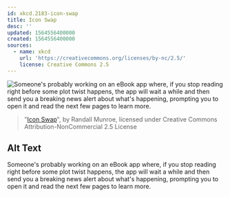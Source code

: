```yaml
---
id: xkcd.2183-icon-swap
title: Icon Swap
desc: ''
updated: 1564556400000
created: 1564556400000
sources:
  - name: xkcd
    url: 'https://creativecommons.org/licenses/by-nc/2.5/'
    license: Creative Commons 2.5
---
```

![Someone's probably working on an eBook app where, if you stop reading right before some plot twist happens, the app will wait a while and then send you a breaking news alert about what's happening, prompting you to open it and read the next few pages to learn more.](https://imgs.xkcd.com/comics/icon_swap.png)
> "[Icon Swap](https://xkcd.com/2183/)", by Randall Munroe, licensed under Creative Commons Attribution-NonCommercial 2.5 License

## Alt Text
Someone's probably working on an eBook app where, if you stop reading right before some plot twist happens, the app will wait a while and then send you a breaking news alert about what's happening, prompting you to open it and read the next few pages to learn more.
